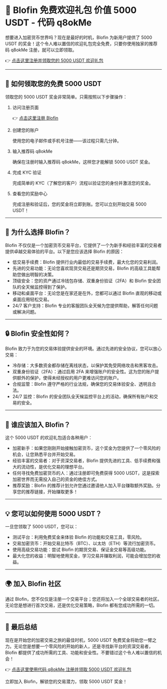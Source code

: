 <h1>🎉 Blofin 免费欢迎礼包 价值 5000 USDT - 代码 q8okMe</h1>

<p>想要进入加密货币世界吗？现在是最好的时机，Blofin 为新用户提供了 5000 USDT 的奖金！这个令人难以置信的欢迎礼包完全免费，只要你使用独家的推荐码 q8okMe 注册，就可以立即领取。</p>

<p>👉 <a href="https://www.blofin.com/register?q8okMe">点击这里注册并领取您的 5000 USDT 欢迎礼包</a></p>
<hr>

<h2>🎁 如何领取您的免费 5000 USDT</h2>

<p>领取您的 5000 USDT 奖金非常简单。只需按照以下步骤操作：</p>
<ol>
    <li>访问注册页面
        <p>👉 <a href="https://www.blofin.com/register?q8okMe">点击这里注册 Blofin</a></p>
    </li>
    <li>创建您的账户
        <p>使用您的电子邮件或手机号注册——该过程只需几分钟。</p>
    </li>
    <li>输入推荐码 q8okMe
        <p>确保在注册时输入推荐码 q8okMe，这样您才能解锁 5000 USDT 奖金。</p>
    </li>
    <li>完成 KYC 验证
        <p>完成简单的 KYC（了解您的客户）流程以验证您的身份并激活您的奖金。</p>
    </li>
    <li>查看您的奖励中心
        <p>完成注册和验证后，您的奖金将立即到账。您可以立刻开始交易 5000 USDT！</p>
    </li>
</ol>
<hr>

<h2>🚀 为什么选择 Blofin？</h2>

<p>Blofin 不仅仅是一个加密货币交易平台，它提供了一个为新手和经验丰富的交易者提供卓越交易体验的平台。以下是您应该选择 Blofin 的原因：</p>
<ul>
    <li>低交易手续费：Blofin 提供行业内最低的交易手续费，最大化您的交易利润。</li>
    <li>先进的交易功能：无论您喜欢现货交易还是期货交易，Blofin 的高级工具能帮助您做出明智的决策。</li>
    <li>顶级安全：您的资产通过冷钱包存储、双重身份验证（2FA）和 Blofin 安全团队的全天候监控得到了保护。</li>
    <li>移动和桌面平台：无论您是在家还是在外，您都可以通过 Blofin 直观的移动或桌面应用轻松交易。</li>
    <li>24/7 客户支持：Blofin 专业的客服团队全天候为您提供帮助，解答任何问题或解决问题。</li>
</ul>
<hr>

<h2>🔒 Blofin 安全性如何？</h2>

<p>Blofin 致力于为您的交易体验提供安全的环境。通过先进的安全协议，您可以放心交易：</p>
<ul>
    <li>冷存储：大多数资金都存储在离线状态，以保护其免受网络攻击和黑客攻击。</li>
    <li>双重身份验证（2FA）：通过启用 2FA 来增强账户的安全性。这为您的账户提供额外的保护，使得未经授权的用户更难访问您的账户。</li>
    <li>合规监管：Blofin 遵守严格的行业法规，确保您的交易体验安全、透明且合法。</li>
    <li>24/7 监控：Blofin 的安全团队全天候监控平台上的活动，确保所有账户和交易的安全。</li>
</ul>
<hr>

<h2>🎯 谁应该加入 Blofin？</h2>

<p>这个 5000 USDT 的欢迎礼包适合各种用户：</p>
<ul>
    <li>加密新手：如果您刚刚开始接触加密货币，这个奖金为您提供了一个零风险的机会，让您熟悉平台并开始交易。</li>
    <li>经验丰富的交易者：对于资深交易者，Blofin 提供先进的工具、低手续费和强大的流动性，是优化交易的理想平台。</li>
    <li>任何寻找免费加密货币的人：通过注册即可免费获得 5000 USDT，这是探索加密世界而无需投入自己的资金的绝佳方式。</li>
    <li>推荐奖励：Blofin 的推荐计划允许您通过邀请他人加入平台赚取额外奖励。分享您的推荐链接，开始赚取更多！</li>
</ul>
<hr>

<h2>💡 您可以如何使用 5000 USDT？</h2>

<p>一旦您领取了 5000 USDT，您可以：</p>
<ul>
    <li>测试平台：利用免费奖金来体验 Blofin 的功能和交易工具，零风险。</li>
    <li>交易加密货币：开始交易比特币（BTC）、以太坊（ETH）等流行加密货币。</li>
    <li>使用高级交易功能：尝试 Blofin 的期货交易、保证金交易等高级功能。</li>
    <li>最大化您的收益：明智地使用奖金，学习交易并赚取利润，可能会增加您的收益。</li>
</ul>
<hr>

<h2>🌍 加入 Blofin 社区</h2>

<p>通过 Blofin，您不仅仅是注册一个交易平台；您还将加入一个全球交易者的社区。无论您是想进行首次交易，还是优化交易策略，Blofin 都有您成功所需的一切。</p>
<hr>

<h2>🎉 最后总结</h2>

<p>现在是开始您的加密交易之旅的最佳时机，5000 USDT 免费奖金将助您一臂之力。无论您是想要一个零风险的开始的新人，还是寻找新平台的资深交易者，Blofin 都提供了成功所需的工具、功能和安全性。不要错过这个令人难以置信的机会！</p>

<p>👉 <a href="https://www.blofin.com/register?q8okMe">点击这里使用代码 q8okMe 注册并领取 5000 USDT 欢迎礼包</a></p>
<p>立即加入 Blofin，解锁您的交易潜力，领取 5000 USDT 奖金！</p>

</body>
</html>
